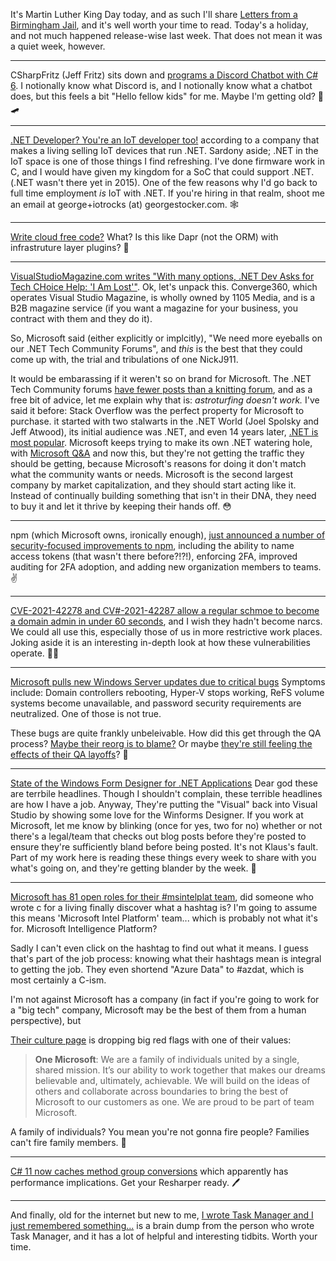 It's Martin Luther King Day today, and as such I'll share [Letters from a Birmingham Jail](https://www.csuchico.edu/iege/_assets/documents/susi-letter-from-birmingham-jail.pdf), and it's well worth your time to read.  Today's a holiday, and not much happened release-wise last week. That does not mean it was a quiet week, however.

---

CSharpFritz (Jeff Fritz) sits down and [programs a Discord Chatbot with C# 6](https://www.youtube.com/watch?v=SDuG0zTLe18).  I notionally know what Discord is, and I notionally know what a chatbot does, but this feels a bit "Hello fellow kids" for me.  Maybe I'm getting old? 🧓🛹

---

[.NET Developer? You're an IoT developer too!](https://blues.io/blog/dot-net-developer-iot-too/) according to a company that makes a living selling IoT devices that run .NET.  Sardony aside; .NET in the IoT space is one of those things I find refreshing.  I've done firmware work in C, and I would have given my kingdom for a SoC that could support .NET. (.NET wasn't there yet in 2015).  One of the few reasons why I'd go back to full time employment *is* IoT with .NET. If you're hiring in that realm, shoot me an email at george+iotrocks (at) georgestocker.com. 🕸

---

[Write cloud free code?](https://klo.dev/) What? Is this like Dapr (not the ORM) with infrastruture layer plugins? 🔌

---

[VisualStudioMagazine.com writes "With many options, .NET Dev Asks for Tech CHoice Help: 'I Am Lost'"](https://visualstudiomagazine.com/articles/2022/01/11/net-tech-help.aspx?m=1). Ok, let's unpack this. Converge360, which operates Visual Studio Magazine, is wholly owned by 1105 Media, and is a B2B magazine service (if you want a magazine for your business, you contract with them and they do it).

So, Microsoft said (either explicitly or implcitly), "We need more eyeballs on our .NET Tech Community Forums", and *this* is the best that they could come up with, the trial and tribulations of one NickJ911.

It would be embarassing if it weren't so on brand for Microsoft.  The .NET Tech Community forums [have fewer posts than a knitting forum](https://forum.knittinghelp.com/), and as a free bit of advice, let me explain why that is: _astroturfing doesn't work._ I've said it before: Stack Overflow was the perfect property for Microsoft to purchase. it started with two stalwarts in the .NET World (Joel Spolsky and Jeff Atwood), its initial audience was .NET, and even 14 years later, [.NET is most popular](https://insights.stackoverflow.com/survey/2021#section-most-popular-technologies-other-frameworks-and-libraries).  Microsoft keeps trying to make its own .NET watering hole, with [Microsoft Q&A](https://docs.microsoft.com/en-us/answers/index.html) and now this, but they're not getting the traffic they should be getting, because Microsoft's reasons for doing it don't match what the community wants or needs.  Microsoft is the second largest company by market capitalization, and they should start acting like it. Instead of continually building something that isn't in their DNA, they need to buy it and let it thrive by keeping their hands off. 😳

---

npm (which Microsoft owns, ironically enough), [just announced a number of security-focused improvements to npm](https://github.blog/changelog/2022-01-12-security-focused-improvements-for-npm/), including the ability to name access tokens (that wasn't there before?!?!), enforcing 2FA, improved auditing for 2FA adoption, and adding new organization members to teams. ✌

---

[CVE-2021-42278 and CV#-2021-42287 allow a regular schmoe to become a domain admin in under 60 seconds](https://www.fortinet.com/blog/threat-research/cve-2021-42278-cve-2021-42287-from-user-to-domain-admin-60-seconds), and I wish they hadn't become narcs. We could all use this, especially those of us in more restrictive work places.  Joking aside it is an interesting in-depth look at how these vulnerabilities operate. 🦸‍♂️

---

[Microsoft pulls new Windows Server updates due to critical bugs](https://www.bleepingcomputer.com/news/microsoft/microsoft-pulls-new-windows-server-updates-due-to-critical-bugs/) Symptoms include: Domain controllers rebooting, Hyper-V stops working, ReFS volume systems become unavailable, and password security requirements are neutralized.  One of those is not true.  

These bugs are quite frankly unbeleivable. How did this get through the QA process?  [Maybe their reorg is to blame?](https://arstechnica.com/gadgets/2018/03/windows-leader-terry-myerson-out-as-microsoft-reorganizes-windows-division/) Or maybe [they're still feeling the effects of their QA layoffs](https://www.ghacks.net/2019/09/23/former-microsoft-employee-explains-why-bugs-in-windows-updates-increased/)? 🐛

---

[State of the Windows Form Designer for .NET Applications](https://devblogs.microsoft.com/dotnet/state-of-the-windows-forms-designer-for-net-applications/) Dear god these are terrbile headlines.  Though I shouldn't complain, these terrible headlines are how I have a job.  Anyway, They're putting the "Visual" back into Visual Studio by showing some love for the Winforms Designer.  If you work at Microsoft, let me know by blinking (once for yes, two for no) whether or not there's a legal/team that checks out blog posts before they're posted to ensure they're sufficiently bland before being posted.  It's not Klaus's fault.  Part of my work here is reading these things every week to share with you what's going on, and they're getting blander by the week.  🏢

---

[Microsoft has 81 open roles for their #msintelplat team](https://careers.microsoft.com/us/en/search-results?keywords=%23msftintelplat), did someone who wrote c for a living finally discover what a hashtag is?  I'm going to assume this means 'Microsoft Intel Platform' team... which is probably not what it's for. Microsoft Intelligence Platform?  

Sadly I can't even click on the hashtag to find out what it means.  I guess that's part of the job process: knowing what their hashtags mean is integral to getting the job.  They even shortend "Azure Data" to #azdat, which is most certainly a C-ism.  

I'm not against Microsoft has a company (in fact if you're going to work for a "big tech" company, Microsoft may be the best of them from a human perspective), but

[Their culture page](https://careers.microsoft.com/us/en/culture) is dropping big red flags with one of their values:

> **One Microsoft**: We are a family of individuals united by a single, shared mission. It’s our ability to work together that makes our dreams believable and, ultimately, achievable. We will build on the ideas of others and collaborate across boundaries to bring the best of Microsoft to our customers as one. We are proud to be part of team Microsoft.

A family of individuals?  You mean you're not gonna fire people?  Families can't fire family members.  🚩

---

[C# 11 now caches method group conversions](https://twitter.com/davkean/status/1481764672546439168) which apparently has performance implications. Get your Resharper ready. 🖊

---

And finally, old for the internet but new to me, [I wrote Task Manager and I just remembered something...](https://old.reddit.com/r/techsupport/comments/gqb915/i_wrote_task_manager_and_i_just_remembered/) is a brain dump from the person who wrote Task Manager, and it has a lot of helpful and interesting tidbits. Worth your time.




